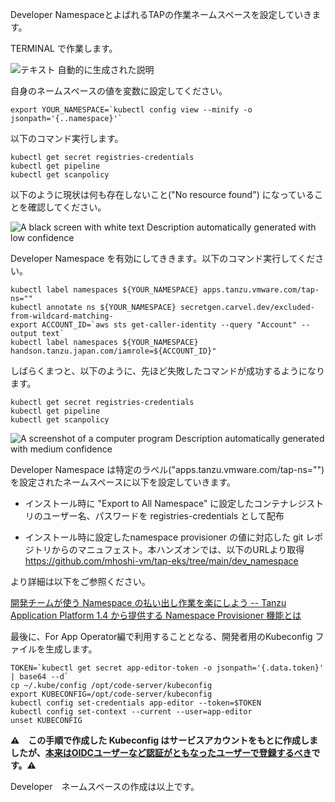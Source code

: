
Developer NamespaceとよばれるTAPの作業ネームスペースを設定していきます。

TERMINAL で作業します。

![テキスト
自動的に生成された説明](../media/image2.png)

自身のネームスペースの値を変数に設定してください。

```execute
export YOUR_NAMESPACE=`kubectl config view --minify -o jsonpath='{..namespace}'`
```
以下のコマンド実行します。

```execute
kubectl get secret registries-credentials
kubectl get pipeline
kubectl get scanpolicy
```
以下のように現状は何も存在しないこと("No resource found")
になっていることを確認してください。

![A black screen with white text Description automatically generated
with low confidence](../media/image3.png)

Developer Namespace
を有効にしてききます。以下のコマンド実行してください。

```execute
kubectl label namespaces ${YOUR_NAMESPACE} apps.tanzu.vmware.com/tap-ns=""
kubectl annotate ns ${YOUR_NAMESPACE} secretgen.carvel.dev/excluded-from-wildcard-matching-
export ACCOUNT_ID=`aws sts get-caller-identity --query "Account" --output text`
kubectl label namespaces ${YOUR_NAMESPACE} handson.tanzu.japan.com/iamrole=${ACCOUNT_ID}"
```

しばらくまつと、以下のように、先ほど失敗したコマンドが成功するようになります。

```execute
kubectl get secret registries-credentials
kubectl get pipeline
kubectl get scanpolicy
```


![A screenshot of a computer program Description automatically generated
with medium confidence](../media/image4.png)

Developer Namespace
は特定のラベル("apps.tanzu.vmware.com/tap-ns=\"\")を設定されたネームスペースに以下を設定していきます。

-   インストール時に "Export to All Namespace"
    に設定したコンテナレジストリのユーザー名、パスワードを
    registries-credentials として配布

-   インストール時に設定したnamespace provisioner の値に対応した git
    レポジトリからのマニュフェスト。本ハンズオンでは、以下のURLより取得\
    <https://github.com/mhoshi-vm/tap-eks/tree/main/dev_namespace>

より詳細は以下をご参照ください。

[開発チームが使う Namespace の払い出し作業を楽にしよう -- Tanzu
Application Platform 1.4 から提供する Namespace Provisioner
機能とは](https://blogs.vmware.com/vmware-japan/2023/03/namespace-provision.html)

最後に、For App Operator編で利用することとなる、開発者用のKubeconfig
ファイルを生成します。

```execute
TOKEN=`kubectl get secret app-editor-token -o jsonpath='{.data.token}' | base64 --d`
cp ~/.kube/config /opt/code-server/kubeconfig
export KUBECONFIG=/opt/code-server/kubeconfig
kubectl config set-credentials app-editor --token=$TOKEN
kubectl config set-context --current --user=app-editor
unset KUBECONFIG
```

**⚠️　この手順で作成した Kubeconfig
はサービスアカウントをもとに作成しましたが、[本来はOIDCユーザーなど認証がともなったユーザーで登録するべき](https://docs.vmware.com/en/VMware-Tanzu-Application-Platform/1.3/tap/GUID-authn-authz-pinniped-install-guide.html)です。⚠️**

Developer　ネームスペースの作成は以上です。
